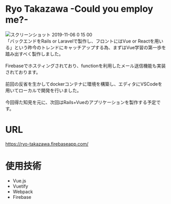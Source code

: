 # Ryo Takazawa -Could you employ me?-
![スクリーンショット 2019-11-06 0 15 00](https://user-images.githubusercontent.com/32186329/69036591-90f2f580-0a29-11ea-8651-ea12dd0aca08.png)
<br>「バックエンドをRails or Laravelで製作し、フロントにはVue or Reactを用いる」という昨今のトレンドにキャッチアップする為、まずはVue学習の第一歩を踏み出すべく製作しました。<br>
<br>Firebaseでホスティングされており、functionを利用したメール送信機能も実装されております。<br>
<br>前回の反省を生かしてdockerコンテナに環境を構築し、エディタにVSCodeを用いてローカルで開発を行いました。<br>
<br>今回得た知見を元に、次回はRails+Vueのアプリケーションを製作する予定です。<br>

# URL
https://ryo-takazawa.firebaseapp.com/

# 使用技術

* Vue.js
* Vuetify
* Webpack
* Firebase
